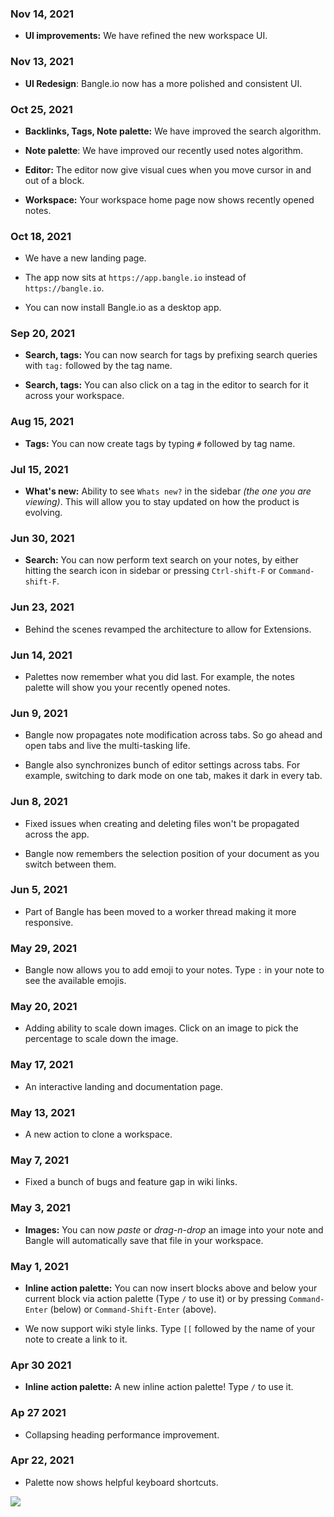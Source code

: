 ### Nov 14, 2021

- **UI improvements:** We have refined the new workspace UI.

### Nov 13, 2021

- **UI Redesign**: Bangle.io now has a more polished and consistent UI.

### Oct 25, 2021

- **Backlinks, Tags, Note palette:**  We have improved the search algorithm.

- **Note palette**: We have improved our recently used notes algorithm.

- **Editor:** The editor now give visual cues when you move cursor in and out of a block.

- **Workspace:** Your workspace home page now shows recently opened notes.

### Oct 18, 2021

- We have a new landing page.

- The app now sits at `https://app.bangle.io` instead of `https://bangle.io`.

- You can now install Bangle.io as a desktop app.

### Sep 20, 2021

- **Search, tags:** You can now search for tags by prefixing search queries with `tag:` followed by the tag name.

- **Search, tags:** You can also click on a tag in the editor to search for it across your workspace.

### Aug 15, 2021

- **Tags:** You can now create tags by typing `#` followed by tag name.

### Jul 15, 2021

- **What's new:** Ability to see `Whats new?` in the sidebar _(the one you are viewing)_. This will allow you to stay updated on how the product is evolving.

### Jun 30, 2021

- **Search:** You can now perform text search on your notes, by either hitting the search icon in sidebar or pressing `Ctrl-shift-F` or `Command-shift-F`.

### Jun 23, 2021

- Behind the scenes revamped the architecture to allow for Extensions.

### Jun 14, 2021

- Palettes now remember what you did last. For example, the notes palette will show you your recently opened notes.

### Jun 9, 2021

- Bangle now propagates note modification across tabs. So go ahead and open tabs and live the multi-tasking life.

- Bangle also synchronizes bunch of editor settings across tabs. For example, switching to dark mode on one tab, makes it dark in every tab.

### Jun 8, 2021

- Fixed issues when creating and deleting files won't be propagated across the app.

- Bangle now remembers the selection position of your document as you switch between them.

### Jun 5, 2021

- Part of Bangle has been moved to a worker thread making it more responsive.

### May 29, 2021

- Bangle now allows you to add emoji to your notes. Type `:` in your note to see the available emojis.

### May 20, 2021

- Adding ability to scale down images. Click on an image to pick the percentage to scale down the image.

### May 17, 2021

- An interactive landing and documentation page.

### May 13, 2021

- A new action to clone a workspace.

### May 7, 2021

- Fixed a bunch of bugs and feature gap in wiki links.

### May 3, 2021

- **Images:** You can now _paste_ or _drag-n-drop_ an image into your note and Bangle will automatically save that file in your workspace.

### May 1, 2021

- **Inline action palette:** You can now insert blocks above and below your current block via action palette (Type `/` to use it) or by pressing `Command-Enter` (below) or `Command-Shift-Enter` (above).

- We now support wiki style links. Type `[[` followed by the name of your note to create a link to it.

### Apr 30 2021

- **Inline action palette:** A new inline action palette! Type `/` to use it.

### Ap 27 2021

- Collapsing heading performance improvement.

### Apr 22, 2021

- Palette now shows helpful keyboard shortcuts.

![](/changelog/image-2021-05-03-22-12-19-498.png)